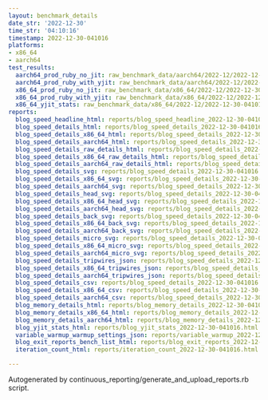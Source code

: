 ```yaml
---
layout: benchmark_details
date_str: '2022-12-30'
time_str: '04:10:16'
timestamp: 2022-12-30-041016
platforms:
- x86_64
- aarch64
test_results:
  aarch64_prod_ruby_no_jit: raw_benchmark_data/aarch64/2022-12/2022-12-30-041016_basic_benchmark_aarch64_prod_ruby_no_jit.json
  aarch64_prod_ruby_with_yjit: raw_benchmark_data/aarch64/2022-12/2022-12-30-041016_basic_benchmark_aarch64_prod_ruby_with_yjit.json
  x86_64_prod_ruby_no_jit: raw_benchmark_data/x86_64/2022-12/2022-12-30-041016_basic_benchmark_x86_64_prod_ruby_no_jit.json
  x86_64_prod_ruby_with_yjit: raw_benchmark_data/x86_64/2022-12/2022-12-30-041016_basic_benchmark_x86_64_prod_ruby_with_yjit.json
  x86_64_yjit_stats: raw_benchmark_data/x86_64/2022-12/2022-12-30-041016_basic_benchmark_x86_64_yjit_stats.json
reports:
  blog_speed_headline_html: reports/blog_speed_headline_2022-12-30-041016.html
  blog_speed_details_html: reports/blog_speed_details_2022-12-30-041016.html
  blog_speed_details_x86_64_html: reports/blog_speed_details_2022-12-30-041016.x86_64.html
  blog_speed_details_aarch64_html: reports/blog_speed_details_2022-12-30-041016.aarch64.html
  blog_speed_details_raw_details_html: reports/blog_speed_details_2022-12-30-041016.raw_details.html
  blog_speed_details_x86_64_raw_details_html: reports/blog_speed_details_2022-12-30-041016.x86_64.raw_details.html
  blog_speed_details_aarch64_raw_details_html: reports/blog_speed_details_2022-12-30-041016.aarch64.raw_details.html
  blog_speed_details_svg: reports/blog_speed_details_2022-12-30-041016.svg
  blog_speed_details_x86_64_svg: reports/blog_speed_details_2022-12-30-041016.x86_64.svg
  blog_speed_details_aarch64_svg: reports/blog_speed_details_2022-12-30-041016.aarch64.svg
  blog_speed_details_head_svg: reports/blog_speed_details_2022-12-30-041016.head.svg
  blog_speed_details_x86_64_head_svg: reports/blog_speed_details_2022-12-30-041016.x86_64.head.svg
  blog_speed_details_aarch64_head_svg: reports/blog_speed_details_2022-12-30-041016.aarch64.head.svg
  blog_speed_details_back_svg: reports/blog_speed_details_2022-12-30-041016.back.svg
  blog_speed_details_x86_64_back_svg: reports/blog_speed_details_2022-12-30-041016.x86_64.back.svg
  blog_speed_details_aarch64_back_svg: reports/blog_speed_details_2022-12-30-041016.aarch64.back.svg
  blog_speed_details_micro_svg: reports/blog_speed_details_2022-12-30-041016.micro.svg
  blog_speed_details_x86_64_micro_svg: reports/blog_speed_details_2022-12-30-041016.x86_64.micro.svg
  blog_speed_details_aarch64_micro_svg: reports/blog_speed_details_2022-12-30-041016.aarch64.micro.svg
  blog_speed_details_tripwires_json: reports/blog_speed_details_2022-12-30-041016.tripwires.json
  blog_speed_details_x86_64_tripwires_json: reports/blog_speed_details_2022-12-30-041016.x86_64.tripwires.json
  blog_speed_details_aarch64_tripwires_json: reports/blog_speed_details_2022-12-30-041016.aarch64.tripwires.json
  blog_speed_details_csv: reports/blog_speed_details_2022-12-30-041016.csv
  blog_speed_details_x86_64_csv: reports/blog_speed_details_2022-12-30-041016.x86_64.csv
  blog_speed_details_aarch64_csv: reports/blog_speed_details_2022-12-30-041016.aarch64.csv
  blog_memory_details_html: reports/blog_memory_details_2022-12-30-041016.html
  blog_memory_details_x86_64_html: reports/blog_memory_details_2022-12-30-041016.x86_64.html
  blog_memory_details_aarch64_html: reports/blog_memory_details_2022-12-30-041016.aarch64.html
  blog_yjit_stats_html: reports/blog_yjit_stats_2022-12-30-041016.html
  variable_warmup_warmup_settings_json: reports/variable_warmup_2022-12-30-041016.warmup_settings.json
  blog_exit_reports_bench_list_html: reports/blog_exit_reports_2022-12-30-041016.bench_list.html
  iteration_count_html: reports/iteration_count_2022-12-30-041016.html

---
```

Autogenerated by continuous_reporting/generate_and_upload_reports.rb script.
